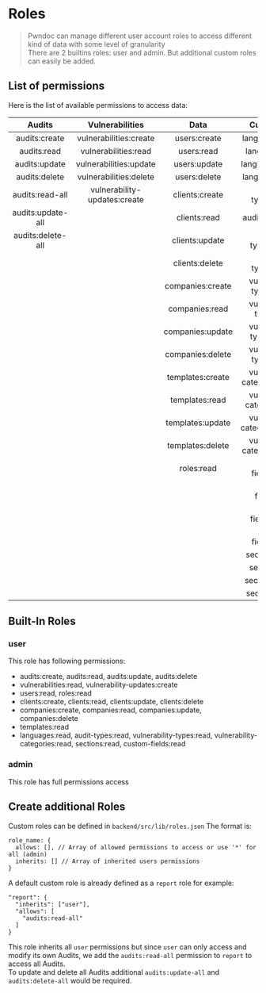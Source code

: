 # Roles

> Pwndoc can manage different user account roles to access different kind of data with some level of granularity<br>
> There are 2 builtins roles: user and admin. But additional custom roles can easily be added. 

## List of permissions

Here is the list of available permissions to access data:

| Audits          | Vulnerabilities                 | Data              | Custom Data                     |
|:---------------:|:-------------------------------:|:-----------------:|:-------------------------------:|
| audits:create     | vulnerabilities:create        | users:create      | languages:create                |
| audits:read       | vulnerabilities:read          | users:read        | languages:read                  |
| audits:update     | vulnerabilities:update        | users:update      | languages:update                |
| audits:delete     | vulnerabilities:delete        | users:delete      | languages:delete                |
| audits:read-all   | vulnerability-updates:create  | clients:create    | audit-types:create              |
| audits:update-all |                               | clients:read      | audit-types:read                |
| audits:delete-all |                               | clients:update    | audit-types:update              |
|                   |                               | clients:delete    | audit-types:delete              |
|                   |                               | companies:create  | vulnerability-types:create      |
|                   |                               | companies:read    | vulnerability-types:read        |
|                   |                               | companies:update  | vulnerability-types:update      |
|                   |                               | companies:delete  | vulnerability-types:delete      |
|                   |                               | templates:create  | vulnerability-categories:create |
|                   |                               | templates:read    | vulnerability-categories:read   |
|                   |                               | templates:update  | vulnerability-categories:update |
|                   |                               | templates:delete  | vulnerability-categories:delete |
|                   |                               | roles:read        | custom-fields:create            |
|                   |                               |                   | custom-fields:read              |
|                   |                               |                   | custom-fields:update            |
|                   |                               |                   | custom-fields:delete            |
|                   |                               |                   | sections:create                 |
|                   |                               |                   | sections:read                   |
|                   |                               |                   | sections:update                 |
|                   |                               |                   | sections:delete                 |


## Built-In Roles

### user

This role has following permissions:

- audits:create, audits:read, audits:update, audits:delete
- vulnerabilities:read, vulnerability-updates:create
- users:read, roles:read
- clients:create, clients:read, clients:update, clients:delete
- companies:create, companies:read, companies:update, companies:delete
- templates:read
- languages:read, audit-types:read, vulnerability-types:read, vulnerability-categories:read, sections:read, custom-fields:read

### admin

This role has full permissions access

## Create additional Roles

Custom roles can be defined in `backend/src/lib/roles.json`
The format is:

```
role_name: {
  allows: [], // Array of allowed permissions to access or use '*' for all (admin)
  inherits: [] // Array of inherited users permissions
}
```

A default custom role is already defined as a `report` role for example:
```
"report": {
  "inherits": ["user"],
  "allows": [
    "audits:read-all"
  ]
}
```

This role inherits all `user` permissions but since `user` can only access and modify its own Audits, we add the `audits:read-all` permission to `report` to access all Audits.  
To update and delete all Audits additional `audits:update-all` and `audits:delete-all` would be required.
